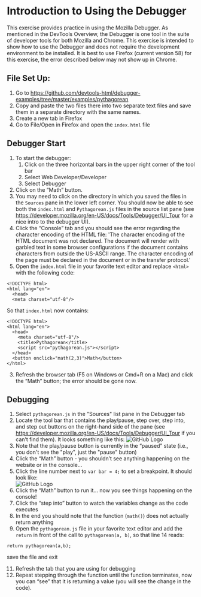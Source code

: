 # Introduction to Using the Debugger
This exercise provides practice in using the Mozilla Debugger. As mentioned in the DevTools Overview, the Debugger is one tool in the suite of developer tools for both Mozilla and Chrome. This exercise is intended to show how to use the Debugger and does not require the development environment to be installed.  It is best to use Firefox (current version 58) for this exercise, the error described below may not show up in Chrome. 
## File Set Up:  
1. Go to https://github.com/devtools-html/debugger-examples/tree/master/examples/pythagorean
1. Copy and paste the two files there into two separate text files and save them in a separate directory with the same names. 
1. Create a new tab in Firefox
1. Go to File/Open in Firefox and open the `index.html` file 
## Debugger Start
1. To start the debugger:
   1. Click on the three horizontal bars in the upper right corner of the tool bar
   1. Select Web Developer/Developer
   1. Select Debugger
 1. Click on the “Math” button.
 1. You may need to click on the directory in which you saved the files in the `Sources` pane in the lower left corner.  You should now be able to see both the `index.html` and `Pythagorean.js` files in the source list pane (see https://developer.mozilla.org/en-US/docs/Tools/Debugger/UI_Tour for a nice intro to the debugger UI). 
   1. Click the “Console” tab  and you should see the error regarding the character encoding of the HTML file: 'The character encoding of the HTML document was not declared. The document will render with garbled text in some browser configurations if the document contains characters from outside the US-ASCII range. The character encoding of the page must be declared in the document or in the transfer protocol.'
   1. Open the `index.html` file in your favorite text editor and replace `<html>` with the following code:
````
<!DOCTYPE html>
<html lang="en">
  <head>
  <meta charset="utf-8"/>
````
So that `index.html` now contains:
````
<!DOCTYPE html>
<html lang="en">
  <head>
    <meta charset="utf-8"/>
    <title>Pythagorean</title>
    <script src="pythagorean.js"></script>
  </head>
  <button onclick="math(2,3)">Math</button>
</html>
````
   3. Refresh the browser tab (F5 on Windows or Cmd+R on a Mac) and click the “Math” button; the error should be gone now.
## Debugging
   1. Select `pythagorean.js` in the "Sources" list pane in the Debugger tab
   1. Locate the tool bar that contains the play/pause, step over, step into, and step out buttons on the right-hand side of the pane (see https://developer.mozilla.org/en-US/docs/Tools/Debugger/UI_Tour if you can’t find them). It looks something like this:
   ![GitHub Logo](/images/debuggerToolBar.png)                                        
   1. Note that the play/pause button is currently in the “paused” state (i.e., you don't see the "play", just the "pause" button)
   1. Click the “Math” button - you shouldn’t see anything happening on the website or in the console...
   1. Click the line number next to `var bar = 4;` to set a breakpoint. It should look like:   
   ![GitHub Logo](/images/debuggerCodeSnippet.png)  
   1. Click the “Math” button to run it... now you see things happening on the console!
   1. Click the “step into” button to watch the variables change as the code executes
   1. In the end you should note that the function (`math()`) does not actually return anything
   1. Open the `pythagorean.js` file in your favorite text editor and add the `return` in front of the call to `pythagorean(a, b)`, so that line 14 reads:
   
   ````
   return pythagorean(a,b);
   ````
   save the file and exit
   
   11. Refresh the tab that you are using for debugging
   12. Repeat stepping through the function until the function terminates, now you can “see” that it is returning a value (you will see the change in the code). 

